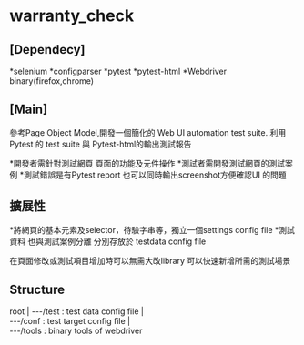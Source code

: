 # warranty_check

## [Dependecy] 

*selenium
*configparser
*pytest
*pytest-html
*Webdriver binary(firefox,chrome)


## [Main]

參考Page Object Model,開發一個簡化的 Web UI automation test suite.
利用 Pytest 的 test suite 與 Pytest-html的輸出測試報告

*開發者需針對測試網頁 頁面的功能及元件操作
*測試者需開發測試網頁的測試案例
*測試錯誤是有Pytest report 也可以同時輸出screenshot方便確認UI 的問題


## 擴展性

*將網頁的基本元素及selector，待驗字串等，獨立一個settings config file
*測試資料 也與測試案例分離 分別存放於 testdata config file

在頁面修改或測試項目增加時可以無需大改library 可以快速新增所需的測試場景


## Structure

root
|
---/test : test data config file
|   
---/conf : test target config file
|   
---/tools : binary tools of webdriver
